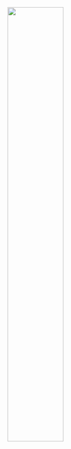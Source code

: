 <p align="center">
<img width=50% height=50% src=https://github.com/Cyb3rW1LL/Cyb3rW1LL/assets/39623516/fd5faa18-9f06-4179-9852-17ac4ddb86db>
</p>

